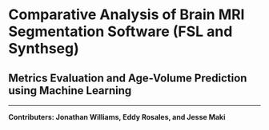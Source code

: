 # Comparative Analysis of Brain MRI Segmentation Software (FSL and Synthseg)
## Metrics Evaluation and Age-Volume Prediction using Machine Learning
---
**Contributers: Jonathan Williams, Eddy Rosales, and Jesse Maki**

